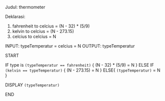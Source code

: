 Judul: thermometer

Deklarasi:
1. fahrenheit to celcius = (N - 32) * (5/9)
2. kelvin to celcius = (N - 273.15)
3. celcius to celcius = N

INPUT: typeTemperatur = celcius = N
OUTPUT: typeTemperatur

START

IF  type is `(typeTemperatur == fahrenheit)` {
    (N - 32) * (5/9) = N
} ELSE IF `(kelvin == typeTemperatur)` {
    (N - 273.15) = N
} ELSE{
    `(typeTemperatur)` = N
}

DISPLAY
    `(typeTemperatur)`

END
